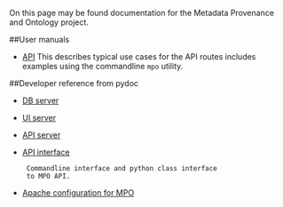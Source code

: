 On this page may be found documentation for the Metadata Provenance and Ontology project.

##User manuals
* [API](./mpo_api.html)
  This describes typical use cases for the API routes includes examples using the commandline `mpo` utility.

##Developer reference from pydoc
* [DB server](./db.html)
* [UI server](./web_server.html)
* [API server](./api_server.html)
* [API interface](./mpo_arg.html)

       Commandline interface and python class interface
       to MPO API.

* [Apache configuration for MPO](./apache_config.html)
